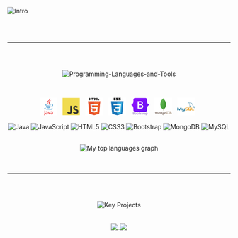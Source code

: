 
![Intro](https://github.com/JEAtole/JEAtole/assets/126703958/f1bcd428-f5c7-4e8c-8633-9b1537ba4876)

<br/>
<br/>
<hr/>
<br/>
<br/>

<div align="center">
 
![Programming-Languages-and-Tools](https://github.com/JEAtole/JEAtole/assets/126703958/ce3d034d-9e9a-4960-b95f-387e840f1bf5)

<br/>
 
 <img src="https://github.com/devicons/devicon/blob/master/icons/java/java-original-wordmark.svg" title="Java" alt="Java" width="40" height="40"/> &nbsp;
 <img src="https://github.com/devicons/devicon/blob/master/icons/javascript/javascript-original.svg" title="JavaScript" alt="JavaScript" width="40" height="40"/> &nbsp;
 <img src="https://github.com/devicons/devicon/blob/master/icons/html5/html5-original-wordmark.svg" title="HTML" alt="HTML" width="40" height="40"/> &nbsp;
 <img src="https://github.com/devicons/devicon/blob/master/icons/css3/css3-original-wordmark.svg" title="CSS" alt="CSS" width="40" height="40"/> &nbsp;
 <img src="https://github.com/devicons/devicon/blob/master/icons/bootstrap/bootstrap-original-wordmark.svg" title="Bootstrap" alt="Bootstrap" width="40" height="40"/> &nbsp;
 <img src="https://github.com/devicons/devicon/blob/master/icons/mongodb/mongodb-original-wordmark.svg" title="MongoDB" alt="MongoDB" width="40" height="40"/> &nbsp;
 <img src="https://github.com/devicons/devicon/blob/master/icons/mysql/mysql-original-wordmark.svg" title="MySQL" alt="MySQL" width="40" height="40"/> &nbsp;

 ![Java](https://img.shields.io/badge/java-%23ED8B00.svg?style=for-the-badge&logo=openjdk&logoColor=white)
 ![JavaScript](https://img.shields.io/badge/javascript-%23323330.svg?style=for-the-badge&logo=javascript&logoColor=%23F7DF1E)
 ![HTML5](https://img.shields.io/badge/html5-%23E34F26.svg?style=for-the-badge&logo=html5&logoColor=white)
 ![CSS3](https://img.shields.io/badge/css3-%231572B6.svg?style=for-the-badge&logo=css3&logoColor=white)
 ![Bootstrap](https://img.shields.io/badge/bootstrap-%238511FA.svg?style=for-the-badge&logo=bootstrap&logoColor=white)
 ![MongoDB](https://img.shields.io/badge/MongoDB-%234ea94b.svg?style=for-the-badge&logo=mongodb&logoColor=white)
 ![MySQL](https://img.shields.io/badge/mysql-%2300f.svg?style=for-the-badge&logo=mysql&logoColor=white)

</div>

<br/>

<div align="center">
  <img src="https://github-readme-stats.vercel.app/api/top-langs?username=JEAtole&locale=en&hide_title=false&layout=donut&card_width=300&langs_count=5&theme=midnight-purple" height="300" alt=" My top languages graph" />
</div>

<br/>
<br/>
<hr/>
<br/>
<br/>

<div align="center">

![Key Projects](https://github.com/JEAtole/JEAtole/assets/126703958/5eebc0e4-c9a4-41ac-9250-c3d706de3f5b)

<br/>

 <a href="https://github.com/JEAtole/Design-Patterns.git">
  <img align="center"src="https://github-readme-stats.vercel.app/api/pin/?username=JEAtole&repo=Design-Patterns&theme=midnight-purple">
 </a>
 <a href="https://github.com/JEAtole/Object-Oriented-Programming.git">
  <img align="center"src="https://github-readme-stats.vercel.app/api/pin/?username=JEAtole&repo=Object-Oriented-Programming&theme=midnight-purple">
 </a>

 
</div>
